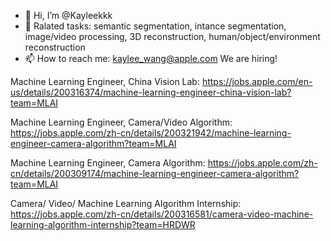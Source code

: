 - 👋 Hi, I’m @Kayleekkk
- 🌱 Ralated tasks: semantic segmentation, intance segmentation, image/video processing, 3D reconstruction, human/object/environment reconstruction
- 📫 How to reach me: kaylee_wang@apple.com
We are hiring!

Machine Learning Engineer, China Vision Lab: https://jobs.apple.com/en-us/details/200316374/machine-learning-engineer-china-vision-lab?team=MLAI 

Machine Learning Engineer, Camera/Video Algorithm: https://jobs.apple.com/zh-cn/details/200321942/machine-learning-engineer-camera-algorithm?team=MLAI

Machine Learning Engineer, Camera Algorithm: https://jobs.apple.com/zh-cn/details/200309174/machine-learning-engineer-camera-algorithm?team=MLAI

Camera/ Video/ Machine Learning Algorithm Internship: https://jobs.apple.com/zh-cn/details/200316581/camera-video-machine-learning-algorithm-internship?team=HRDWR

